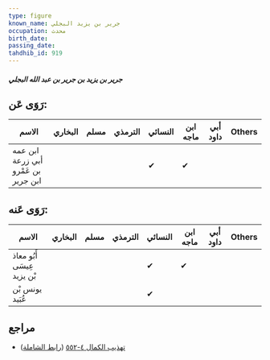 ```yaml
---
type: figure
known_name: جرير بن يزيد البجلي
occupation: محدث
birth_date:
passing_date:
tahdhib_id: 919
---
```

##### جرير بن يزيد بن جرير بن عبد الله البجلي

## رَوَى عَن:
| الاسم                               | البخاري | مسلم | الترمذي | النسائي | ابن ماجه | أبي داود | Others |
| ----------------------------------- | ------- | ---- | ------- | ------- | -------- | -------- | ------ |
| ابن عمه أبي زرعة بن عَمْرو ابن جرير |         |      |         | ✔       | ✔        |          |        |
## رَوَى عَنه:
| الاسم                      | البخاري | مسلم | الترمذي | النسائي | ابن ماجه | أبي داود | Others |
| -------------------------- | ------- | ---- | ------- | ------- | -------- | -------- | ------ |
| أَبُو معاذ عِيسَى بْن يزيد |         |      |         | ✔       | ✔        |          |        |
| يونس بْن عُبَيد            |         |      |         | ✔       |          |          |        |
## مراجع
- [تهذيب الكمال ٤-٥٥٢](obsidian://open?vault=Tahdhib-al-Kamal&file=Figures/٩١٩-جرير%20بن%20يزيد%20بن%20جرير%20بن%20عبد%20الله%20البجلي) ([رابط الشاملة](https://shamela.ws/book/3722/2066))
